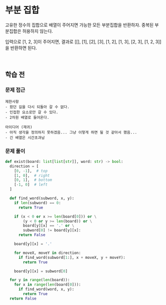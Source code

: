 # 부분 집합
고유한 정수의 집합으로 배열이 주어지면 가능한 모든 부분집합을 반환하자. 중복된 부분집합은 허용하지 않는다.

입력으로 [1, 2, 3]이 주어지면, 결과로 [[], [1], [2], [3], [1, 2], [1, 3], [2, 3], [1, 2, 3]]을 반환하면 된다.

<br>

## 학습 전
### 문제 접근
```text
제한사항
- 왔던 길을 다시 되돌아 갈 수 없다.
- 인접한 요소로만 갈 수 있다.
- 2차원 배열로 들어온다.

아이디어 (재귀)
- 아직 생각을 정의하지 못하겠음... 그냥 이렇게 하면 될 것 같아서 했음...
- 긴 배열은 시간초과남
```

### 문제 풀이
```python
def exist(board: list[list[str]], word: str) -> bool:
  direction = [
    [0, -1],  # top
    [1, 0],  # right
    [0, 1],  # bottom
    [-1, 0]  # left
  ]

  def find_word(subword, x, y):
    if len(subword) == 0:
      return True

    if (x < 0 or x >= len(board[0])) or \
        (y < 0 or y >= len(board)) or \
        board[y][x] == '.' or \
        subword[0] != board[y][x]:
      return False

    board[y][x] = '.'

    for moveX, moveY in direction:
      if find_word(subword[1:], x + moveX, y + moveY):
        return True

    board[y][x] = subword[0]

  for y in range(len(board)):
    for x in range(len(board[0])):
      if find_word(word, x, y):
        return True
  return False
```

